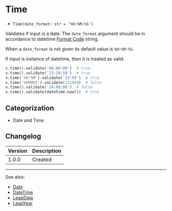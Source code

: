 # Time

- `Time(date_format: str = '%H:%M:%S')`

Validates if input is a date. The `date_format` argument should be in accordance to
datetime [Format Code][] string.

When a `date_format` is not given its default value is `%H:%M:%S`.

If input is instance of datetime, then it is treated as valid.

```python
v.time().validate('00:00:00')  # true
v.time().validate('23:20:59')  # true
v.time('%H:%M').validate('23:59')  # true
v.time('%H%M%S').validate(232059)  # false
v.time().validate('24:00:00')  # false
v.time().validate(datetime.now())  # true
```

## Categorization

- Date and Time

## Changelog

Version | Description
--------|-------------
  1.0.0 | Created

***
See also:

- [Date](Date.md)
- [DateTime](DateTime.md)
- [LeapDate](LeapDate.md)
- [LeapYear](LeapYear.md)

[Format Code]: https://docs.python.org/3/library/datetime.html#strftime-and-strptime-format-codes